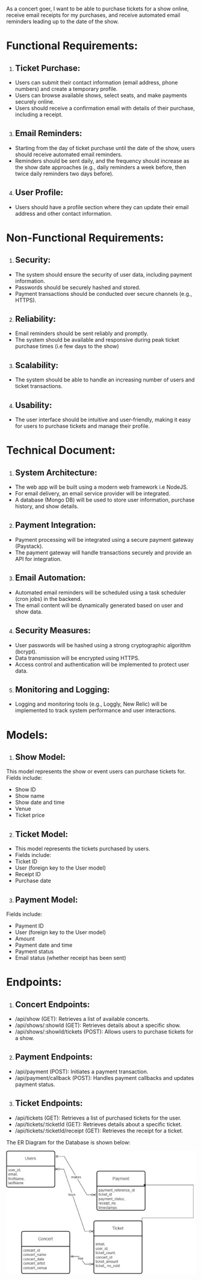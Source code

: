 As a concert goer, I want to be able to purchase tickets for a show online, receive email receipts for my purchases, and receive automated email reminders leading up to the date of the show.

 # Functional Requirements:

 

1. ## Ticket Purchase:
- Users can submit their contact information (email address, phone numbers) and create a temporary profile.
- Users can browse available shows, select seats, and make payments securely online.
- Users should receive a confirmation email with details of their purchase, including a receipt.

3. ## Email Reminders:

- Starting from the day of ticket purchase until the date of the show, users should receive automated email reminders.
- Reminders should be sent daily, and the frequency should increase as the show date approaches (e.g., daily reminders a week before, then twice daily reminders two days before).

 4. ## User Profile:

- Users should have a profile section where they can update their email address and other contact information.

# Non-Functional Requirements:

1. ## Security:

- The system should ensure the security of user data, including payment information.
- Passwords should be securely hashed and stored.
- Payment transactions should be conducted over secure channels (e.g., HTTPS).

2. ## Reliability:

- Email reminders should be sent reliably and promptly.
- The system should be available and responsive during peak ticket purchase times (i.e few days to the show)

3. ## Scalability:

- The system should be able to handle an increasing number of users and ticket transactions.

4. ## Usability:

- The user interface should be intuitive and user-friendly, making it easy for users to purchase tickets and manage their profile.

# Technical Document:

1. ## System Architecture:

- The web app will be built using a modern web framework i.e NodeJS.
- For email delivery, an email service provider will be integrated.
- A database (Mongo DB) will be used to store user information, purchase history, and show details.

2. ## Payment Integration:

- Payment processing will be integrated using a secure payment gateway (Paystack).
- The payment gateway will handle transactions securely and provide an API for integration.

3. ## Email Automation:

- Automated email reminders will be scheduled using a task scheduler (cron jobs) in the backend.
- The email content will be dynamically generated based on user and show data.

4. ## Security Measures:

- User passwords will be hashed using a strong cryptographic algorithm (bcrypt).
- Data transmission will be encrypted using HTTPS.
- Access control and authentication will be implemented to protect user data.

5. ## Monitoring and Logging:

- Logging and monitoring tools (e.g., Loggly, New Relic) will be implemented to track system performance and user interactions.

# Models:

1. ## Show Model:
This model represents the show or event users can purchase tickets for.
Fields include:
- Show ID
- Show name
- Show date and time
- Venue
- Ticket price

2. ## Ticket Model:
- This model represents the tickets purchased by users.
- Fields include:
- Ticket ID
- User (foreign key to the User model)
- Receipt ID
- Purchase date
3. ## Payment Model:
Fields include:
- Payment ID
- User (foreign key to the User model)
- Amount
- Payment date and time
- Payment status
- Email status (whether receipt has been sent)


# Endpoints:
1. ## Concert Endpoints:
- /api/show (GET): Retrieves a list of available concerts.
- /api/shows/:showId (GET): Retrieves details about a specific show.
- /api/shows/:showId/tickets (POST): Allows users to purchase tickets for a show.

2. ## Payment Endpoints:
- /api/payment (POST): Initiates a payment transaction.
- /api/payment/callback (POST): Handles payment callbacks and updates payment status.
3. ## Ticket Endpoints:
- /api/tickets (GET): Retrieves a list of purchased tickets for the user.
- /api/tickets/:ticketId (GET): Retrieves details about a specific ticket.
- /api/tickets/:ticketId/receipt (GET): Retrieves the receipt for a ticket.


The ER Diagram for the Database is shown below:


![Er Diagra,](<../Er Diagram.jpg>)